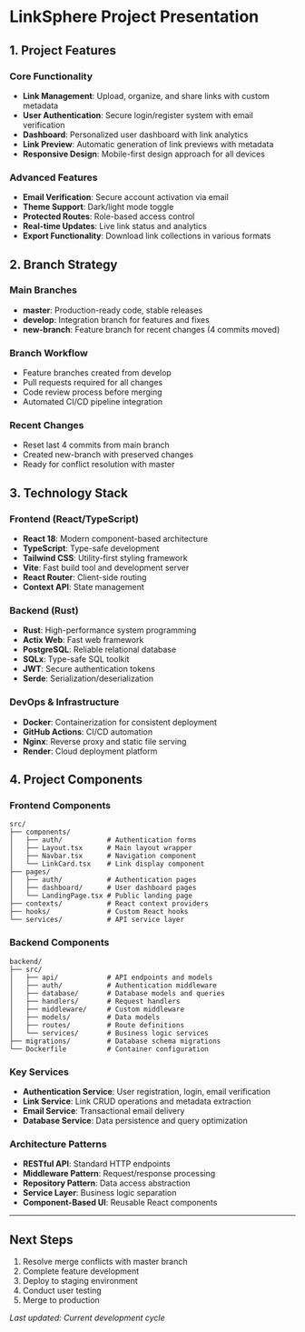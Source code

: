 # LinkSphere Project Presentation

## 1. Project Features

### Core Functionality
- **Link Management**: Upload, organize, and share links with custom metadata
- **User Authentication**: Secure login/register system with email verification
- **Dashboard**: Personalized user dashboard with link analytics
- **Link Preview**: Automatic generation of link previews with metadata
- **Responsive Design**: Mobile-first design approach for all devices

### Advanced Features
- **Email Verification**: Secure account activation via email
- **Theme Support**: Dark/light mode toggle
- **Protected Routes**: Role-based access control
- **Real-time Updates**: Live link status and analytics
- **Export Functionality**: Download link collections in various formats

## 2. Branch Strategy

### Main Branches
- **master**: Production-ready code, stable releases
- **develop**: Integration branch for features and fixes
- **new-branch**: Feature branch for recent changes (4 commits moved)

### Branch Workflow
- Feature branches created from develop
- Pull requests required for all changes
- Code review process before merging
- Automated CI/CD pipeline integration

### Recent Changes
- Reset last 4 commits from main branch
- Created new-branch with preserved changes
- Ready for conflict resolution with master

## 3. Technology Stack

### Frontend (React/TypeScript)
- **React 18**: Modern component-based architecture
- **TypeScript**: Type-safe development
- **Tailwind CSS**: Utility-first styling framework
- **Vite**: Fast build tool and development server
- **React Router**: Client-side routing
- **Context API**: State management

### Backend (Rust)
- **Rust**: High-performance system programming
- **Actix Web**: Fast web framework
- **PostgreSQL**: Reliable relational database
- **SQLx**: Type-safe SQL toolkit
- **JWT**: Secure authentication tokens
- **Serde**: Serialization/deserialization

### DevOps & Infrastructure
- **Docker**: Containerization for consistent deployment
- **GitHub Actions**: CI/CD automation
- **Nginx**: Reverse proxy and static file serving
- **Render**: Cloud deployment platform

## 4. Project Components

### Frontend Components
```
src/
├── components/
│   ├── auth/           # Authentication forms
│   ├── Layout.tsx      # Main layout wrapper
│   ├── Navbar.tsx      # Navigation component
│   └── LinkCard.tsx    # Link display component
├── pages/
│   ├── auth/           # Authentication pages
│   ├── dashboard/      # User dashboard pages
│   └── LandingPage.tsx # Public landing page
├── contexts/           # React context providers
├── hooks/              # Custom React hooks
└── services/           # API service layer
```

### Backend Components
```
backend/
├── src/
│   ├── api/            # API endpoints and models
│   ├── auth/           # Authentication middleware
│   ├── database/       # Database models and queries
│   ├── handlers/       # Request handlers
│   ├── middleware/     # Custom middleware
│   ├── models/         # Data models
│   ├── routes/         # Route definitions
│   └── services/       # Business logic services
├── migrations/         # Database schema migrations
└── Dockerfile          # Container configuration
```

### Key Services
- **Authentication Service**: User registration, login, email verification
- **Link Service**: Link CRUD operations and metadata extraction
- **Email Service**: Transactional email delivery
- **Database Service**: Data persistence and query optimization

### Architecture Patterns
- **RESTful API**: Standard HTTP endpoints
- **Middleware Pattern**: Request/response processing
- **Repository Pattern**: Data access abstraction
- **Service Layer**: Business logic separation
- **Component-Based UI**: Reusable React components

---

## Next Steps
1. Resolve merge conflicts with master branch
2. Complete feature development
3. Deploy to staging environment
4. Conduct user testing
5. Merge to production

*Last updated: Current development cycle* 